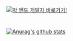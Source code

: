 [![박 엔드 개발자 바로가기!](https://capsule-render.vercel.app/api?type=waving&color=auto&height=300&section=header&text=Back-end%20Blog&fontSize=77&animation=fadeIn&fontAlignY=38&desc=바로가기!&descAlignY=51&descAlign=62)](https://98qkrckdals.tistory.com/)

<h1></h1>

[![Anurag's github stats](https://github-readme-stats.vercel.app/api?env=PAT_1&username=ChangMinPark2&theme=graywhite)](https://github.com/ChangMinPark2?tab=repositories)

<h1></h1>

<!--
**ChangMinPark2/ChangMinPark2** is a ✨ _special_ ✨ repository because its `README.md` (this file) appears on your GitHub profile.

Here are some ideas to get you started:

- 🔭 I’m currently working on ...
- 🌱 I’m currently learning ...
- 👯 I’m looking to collaborate on ...
- 🤔 I’m looking for help with ...
- 💬 Ask me about ...
- 📫 How to reach me: ...
- 😄 Pronouns: ...
- ⚡ Fun fact: ...
-->
